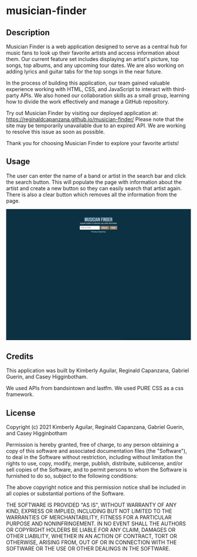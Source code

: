 # musician-finder

## Description
Musician Finder is a web application designed to serve as a central hub for music fans to look up their favorite artists and access information about them. Our current feature set includes displaying an artist's picture, top songs, top albums, and any upcoming tour dates. We are also working on adding lyrics and guitar tabs for the top songs in the near future.

In the process of building this application, our team gained valuable experience working with HTML, CSS, and JavaScript to interact with third-party APIs. We also honed our collaboration skills as a small group, learning how to divide the work effectively and manage a GitHub repository.

Try out Musician Finder by visiting our deployed application at: https://reginaldcapanzana.github.io/musician-finder/
Please note that the site may be temporarily unavailable due to an expired API. We are working to resolve this issue as soon as possible.

Thank you for choosing Musician Finder to explore your favorite artists!

## Usage

The user can enter the name of a band or artist in the search bar and click the search button. This will populate the page with information about the artist and create a new button so they can easily search that artist again. There is also a clear button which removes all the information from the page.

![Landing Page of Website](./assets/images/screenshot.png)


## Credits

This application was built by Kimberly Aguilar, Reginald Capanzana, Gabriel Guerin, and Casey Higginbotham.

We used APIs from bandsintown and lastfm. We used PURE CSS as a css framework.

## License

Copyright (c) 2021 Kimberly Aguilar, Reginald Capanzana, Gabriel Guerin, and Casey Higginbotham

Permission is hereby granted, free of charge, to any person obtaining a copy of this software and associated documentation files (the "Software"), to deal in the Software without restriction, including without limitation the rights to use, copy, modify, merge, publish, distribute, sublicense, and/or sell copies of the Software, and to permit persons to whom the Software is furnished to do so, subject to the following conditions:

The above copyright notice and this permission notice shall be included in all copies or substantial portions of the Software.

THE SOFTWARE IS PROVIDED "AS IS", WITHOUT WARRANTY OF ANY KIND, EXPRESS OR IMPLIED, INCLUDING BUT NOT LIMITED TO THE WARRANTIES OF MERCHANTABILITY, FITNESS FOR A PARTICULAR PURPOSE AND NONINFRINGEMENT. IN NO EVENT SHALL THE AUTHORS OR COPYRIGHT HOLDERS BE LIABLE FOR ANY CLAIM, DAMAGES OR OTHER LIABILITY, WHETHER IN AN ACTION OF CONTRACT, TORT OR OTHERWISE, ARISING FROM, OUT OF OR IN CONNECTION WITH THE SOFTWARE OR THE USE OR OTHER DEALINGS IN THE SOFTWARE.
